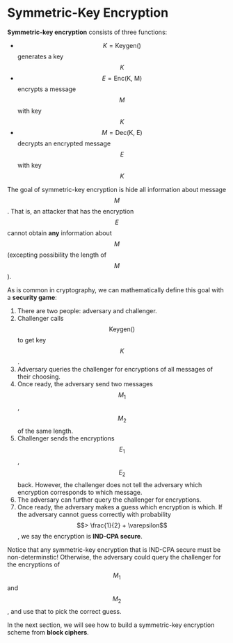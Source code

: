 # Symmetric-Key Encryption

__Symmetric-key encryption__ consists of three functions:

- $$K = \text{Keygen}()$$ generates a key $$K$$
- $$E = \text{Enc(K, M)}$$ encrypts a message $$M$$ with key $$K$$
- $$M = \text{Dec(K, E)}$$ decrypts an encrypted message $$E$$ with key $$K$$

The goal of symmetric-key encryption is hide all information about message $$M$$. That is, an attacker that has the encryption $$E$$ cannot obtain __any__ information about $$M$$ (excepting possibility the length of $$M$$).

As is common in cryptography, we can mathematically define this goal with a __security game__:

1. There are two people: adversary and challenger.
2. Challenger calls $$\text{Keygen}()$$ to get key $$K$$.
3. Adversary queries the challenger for encryptions of all messages of their choosing.
4. Once ready, the adversary send two messages $$M_1$$, $$M_2$$ of the same length.
5. Challenger sends the encryptions $$E_1$$, $$E_2$$ back. However, the challenger does not tell the adversary which encryption corresponds to which message.
6. The adversary can further query the challenger for encryptions.
7. Once ready, the adversary makes a guess which encryption is which. If the adversary cannot guess correctly with probability $$> \frac{1}{2} + \varepsilon$$, we say the encryption is __IND-CPA secure__.

Notice that any symmetric-key encryption that is IND-CPA secure must be non-determinstic! Otherwise, the adversary could query the challenger for the encryptions of $$M_1$$ and $$M_2$$, and use that to pick the correct guess.

In the next section, we will see how to build a symmetric-key encryption scheme from __block ciphers__.